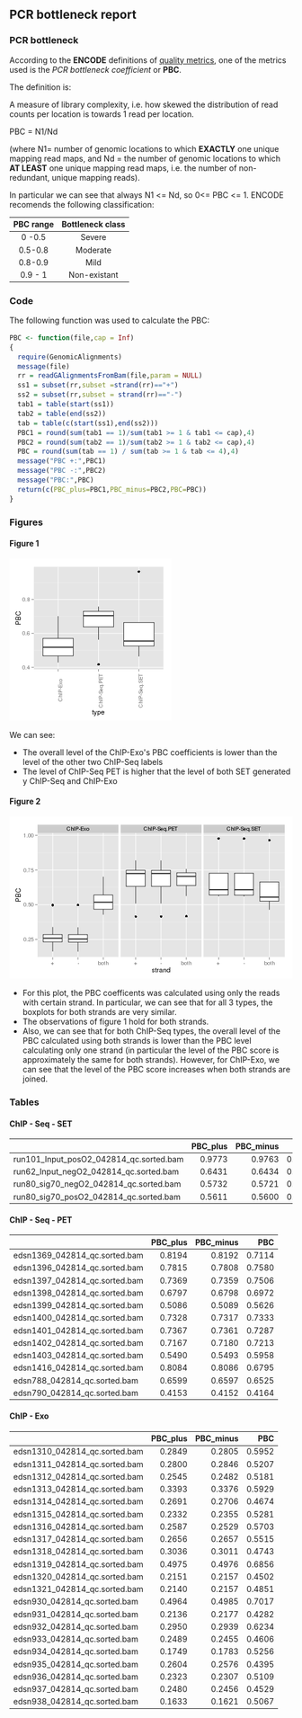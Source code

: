 
## PCR bottleneck report

### PCR bottleneck		



According to the **ENCODE** definitions of [quality metrics](http://encodeproject.org/ENCODE/qualityMetrics.html#definitions), one of the metrics used is the *PCR bottleneck coefficient* or **PBC**.

The definition is:

A measure of library complexity, i.e. how skewed the distribution of read counts per location is towards 1 read per location.

PBC = N1/Nd

(where N1= number of genomic locations to which **EXACTLY** one unique mapping read maps, and Nd = the number of genomic locations to which **AT LEAST** one unique mapping read maps, i.e. the number of non-redundant, unique mapping reads).

In particular we can see that always N1 <= Nd, so 0<= PBC <= 1. ENCODE recomends the following classification:

| PBC range | Bottleneck class |
| :---:     | :---: |
|0 -0.5  | Severe |
| 0.5-0.8 | Moderate|
|0.8-0.9 | Mild |
|0.9 - 1| Non-existant|


### Code

The following function was used to calculate the PBC:


```r
PBC <- function(file,cap = Inf)
{
  require(GenomicAlignments)
  message(file)
  rr = readGAlignmentsFromBam(file,param = NULL)
  ss1 = subset(rr,subset =strand(rr)=="+")
  ss2 = subset(rr,subset = strand(rr)=="-")
  tab1 = table(start(ss1))
  tab2 = table(end(ss2))
  tab = table(c(start(ss1),end(ss2)))
  PBC1 = round(sum(tab1 == 1)/sum(tab1 >= 1 & tab1 <= cap),4)
  PBC2 = round(sum(tab2 == 1)/sum(tab2 >= 1 & tab2 <= cap),4)
  PBC = round(sum(tab == 1) / sum(tab >= 1 & tab <= 4),4)
  message("PBC +:",PBC1)
  message("PBC -:",PBC2)
  message("PBC:",PBC)
  return(c(PBC_plus=PBC1,PBC_minus=PBC2,PBC=PBC))  
}
```


### Figures

#### Figure 1

![plot of chunk overall_boxplot](figure/overall_boxplot.png) 

We can see:
- The overall level of the ChIP-Exo's PBC coefficients is lower than the level of the other two ChIP-Seq labels
- The level of ChIP-Seq PET is higher that the level of both SET generated y ChIP-Seq and ChIP-Exo

#### Figure 2

![plot of chunk boxplot_strand](figure/boxplot_strand.png) 

- For this plot, the PBC coefficents was calculated using only the reads with certain strand. In particular, we can see that for all 3 types, the boxplots for both strands are very similar.
- The observations of figure 1 hold for both strands.
- Also, we can see that for both ChIP-Seq types, the overall level of the PBC calculated using both strands is lower than the PBC level calculating only one strand (in particular the level of the PBC score is approximately the same for both strands). However, for ChIP-Exo, we can see that the level of the PBC score increases when both strands are joined.


### Tables

#### ChIP - Seq - SET

|                                        | PBC_plus| PBC_minus|    PBC|
|:---------------------------------------|--------:|---------:|------:|
|run101_Input_posO2_042814_qc.sorted.bam |   0.9773|    0.9763| 0.9650|
|run62_Input_negO2_042814_qc.sorted.bam  |   0.6431|    0.6434| 0.4638|
|run80_sig70_negO2_042814_qc.sorted.bam  |   0.5732|    0.5721| 0.5464|
|run80_sig70_posO2_042814_qc.sorted.bam  |   0.5611|    0.5600| 0.5631|

#### ChIP - Seq - PET

|                              | PBC_plus| PBC_minus|    PBC|
|:-----------------------------|--------:|---------:|------:|
|edsn1369_042814_qc.sorted.bam |   0.8194|    0.8192| 0.7114|
|edsn1396_042814_qc.sorted.bam |   0.7815|    0.7808| 0.7580|
|edsn1397_042814_qc.sorted.bam |   0.7369|    0.7359| 0.7506|
|edsn1398_042814_qc.sorted.bam |   0.6797|    0.6798| 0.6972|
|edsn1399_042814_qc.sorted.bam |   0.5086|    0.5089| 0.5626|
|edsn1400_042814_qc.sorted.bam |   0.7328|    0.7317| 0.7333|
|edsn1401_042814_qc.sorted.bam |   0.7367|    0.7361| 0.7287|
|edsn1402_042814_qc.sorted.bam |   0.7167|    0.7180| 0.7213|
|edsn1403_042814_qc.sorted.bam |   0.5490|    0.5493| 0.5958|
|edsn1416_042814_qc.sorted.bam |   0.8084|    0.8086| 0.6795|
|edsn788_042814_qc.sorted.bam  |   0.6599|    0.6597| 0.6525|
|edsn790_042814_qc.sorted.bam  |   0.4153|    0.4152| 0.4164|

#### ChIP - Exo

|                              | PBC_plus| PBC_minus|    PBC|
|:-----------------------------|--------:|---------:|------:|
|edsn1310_042814_qc.sorted.bam |   0.2849|    0.2805| 0.5952|
|edsn1311_042814_qc.sorted.bam |   0.2800|    0.2846| 0.5207|
|edsn1312_042814_qc.sorted.bam |   0.2545|    0.2482| 0.5181|
|edsn1313_042814_qc.sorted.bam |   0.3393|    0.3376| 0.5929|
|edsn1314_042814_qc.sorted.bam |   0.2691|    0.2706| 0.4674|
|edsn1315_042814_qc.sorted.bam |   0.2332|    0.2355| 0.5281|
|edsn1316_042814_qc.sorted.bam |   0.2587|    0.2529| 0.5703|
|edsn1317_042814_qc.sorted.bam |   0.2656|    0.2657| 0.5515|
|edsn1318_042814_qc.sorted.bam |   0.3036|    0.3011| 0.4743|
|edsn1319_042814_qc.sorted.bam |   0.4975|    0.4976| 0.6856|
|edsn1320_042814_qc.sorted.bam |   0.2151|    0.2157| 0.4502|
|edsn1321_042814_qc.sorted.bam |   0.2140|    0.2157| 0.4851|
|edsn930_042814_qc.sorted.bam  |   0.4964|    0.4985| 0.7017|
|edsn931_042814_qc.sorted.bam  |   0.2136|    0.2177| 0.4282|
|edsn932_042814_qc.sorted.bam  |   0.2950|    0.2939| 0.6234|
|edsn933_042814_qc.sorted.bam  |   0.2489|    0.2455| 0.4606|
|edsn934_042814_qc.sorted.bam  |   0.1749|    0.1783| 0.5256|
|edsn935_042814_qc.sorted.bam  |   0.2604|    0.2576| 0.4395|
|edsn936_042814_qc.sorted.bam  |   0.2323|    0.2307| 0.5109|
|edsn937_042814_qc.sorted.bam  |   0.2480|    0.2456| 0.4529|
|edsn938_042814_qc.sorted.bam  |   0.1633|    0.1621| 0.5067|

